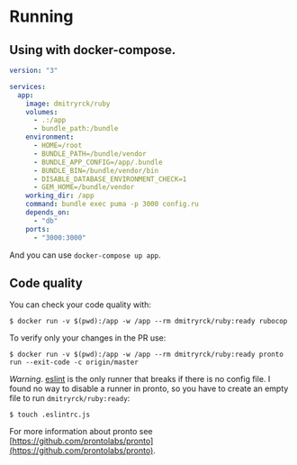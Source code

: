 # Running

## Using with docker-compose.

```yaml
version: "3"

services:
  app:
    image: dmitryrck/ruby
    volumes:
      - .:/app
      - bundle_path:/bundle
    environment:
      - HOME=/root
      - BUNDLE_PATH=/bundle/vendor
      - BUNDLE_APP_CONFIG=/app/.bundle
      - BUNDLE_BIN=/bundle/vendor/bin
      - DISABLE_DATABASE_ENVIRONMENT_CHECK=1
      - GEM_HOME=/bundle/vendor
    working_dir: /app
    command: bundle exec puma -p 3000 config.ru
    depends_on:
      - "db"
    ports:
      - "3000:3000"
```

And you can use `docker-compose up app`.

## Code quality

You can check your code quality with:

```terminal
$ docker run -v $(pwd):/app -w /app --rm dmitryrck/ruby:ready rubocop
```

To verify only your changes in the PR use:

```terminal
$ docker run -v $(pwd):/app -w /app --rm dmitryrck/ruby:ready pronto run --exit-code -c origin/master
```

*Warning*. [eslint](https://eslint.org) is the only runner that breaks if there is no config file. I found no way to disable a runner in pronto, so you have to create an empty file to run `dmitryrck/ruby:ready`:

```terminal
$ touch .eslintrc.js
```

For more information about pronto see [https://github.com/prontolabs/pronto](https://github.com/prontolabs/pronto).
